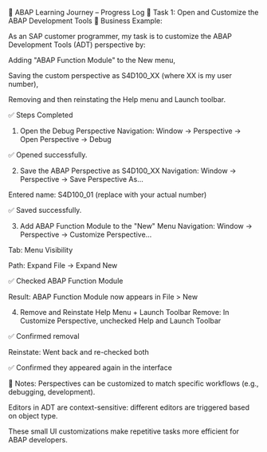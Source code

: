 📘 ABAP Learning Journey – Progress Log
🔹 Task 1: Open and Customize the ABAP Development Tools
🧩 Business Example:

As an SAP customer programmer, my task is to customize the ABAP Development Tools (ADT) perspective by:

Adding "ABAP Function Module" to the New menu,

Saving the custom perspective as S4D100_XX (where XX is my user number),

Removing and then reinstating the Help menu and Launch toolbar.

✅ Steps Completed
1. Open the Debug Perspective
Navigation: Window → Perspective → Open Perspective → Debug

✅ Opened successfully.

2. Save the ABAP Perspective as S4D100_XX
Navigation: Window → Perspective → Save Perspective As...

Entered name: S4D100_01 (replace with your actual number)

✅ Saved successfully.

3. Add ABAP Function Module to the "New" Menu
Navigation: Window → Perspective → Customize Perspective...

Tab: Menu Visibility

Path: Expand File → Expand New

✅ Checked ABAP Function Module

Result: ABAP Function Module now appears in File > New

4. Remove and Reinstate Help Menu + Launch Toolbar
Remove: In Customize Perspective, unchecked Help and Launch Toolbar

✅ Confirmed removal

Reinstate: Went back and re-checked both

✅ Confirmed they appeared again in the interface

📝 Notes:
Perspectives can be customized to match specific workflows (e.g., debugging, development).

Editors in ADT are context-sensitive: different editors are triggered based on object type.

These small UI customizations make repetitive tasks more efficient for ABAP developers.